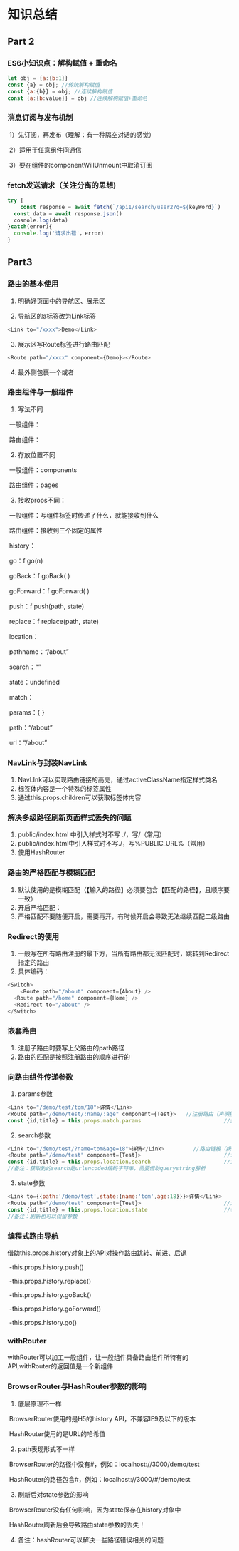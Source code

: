 # 知识总结





##  Part 2

### ES6小知识点：解构赋值 + 重命名

```javascript
let obj = {a:{b:1}}
const {a} = obj; //传统解构赋值
const {a:{b}} = obj; //连续解构赋值
const {a:{b:value}} = obj //连续解构赋值+重命名
```

### 消息订阅与发布机制

​	1）先订阅，再发布（理解：有一种隔空对话的感觉）

​	2）适用于任意组件间通信

​	3）要在组件的componentWillUnmount中取消订阅

### fetch发送请求（关注分离的思想)  

```javascript
try {
	const response = await fetch(`/api1/search/user2?q=${keyWord}`)
  const data = await response.json()
  cosnole.log(data)
}catch(error){
  console.log('请求出错'，error)
}
```

## Part3

### 路由的基本使用

1. 明确好页面中的导航区、展示区

2. 导航区的a标签改为Link标签

```javascript
<Link to="/xxxx">Demo</Link>
```

3. 展示区写Route标签进行路由匹配

```javascript
<Route path="/xxxx" component={Demo}></Route>
```

4. <App/>最外侧包裹一个<BrowserRouter>或者<HashRouter>

### 路由组件与一般组件

1. 写法不同

​	 一般组件：<Demo />

​     路由组件：<Route path="/demo" component={Demo} />

2. 存放位置不同

​	一般组件：components

​	路由组件：pages

3. 接收props不同：

​	一般组件：写组件标签时传递了什么，就能接收到什么

​	路由组件：接收到三个固定的属性

​		history：

​			go：f go(n)

​			goBack：f goBack( )

​			goForward：f goForward( )

​			push：f push(path, state)

​			replace：f replace(path, state)

​		location：

​			pathname：“/about”

​			search：“”

​			state：undefined

​		match：

​			params：{ }

​			path：“/about”

​			url：“/about”	

###  NavLink与封装NavLink

1. NavLInk可以实现路由链接的高亮，通过activeClassName指定样式类名
2. 标签体内容是一个特殊的标签属性
3. 通过this.props.children可以获取标签体内容

###  解决多级路径刷新页面样式丢失的问题

1. public/index.html 中引入样式时不写 ./，写/（常用）
2. public/index.html中引入样式时不写./，写%PUBLIC_URL%（常用）
3. 使用HashRouter

### 路由的严格匹配与模糊匹配

1. 默认使用的是模糊匹配（【输入的路径】必须要包含【匹配的路径】，且顺序要一致）
2. 开启严格匹配：<Route exact={true} path="/about" component={About} />
3. 严格匹配不要随便开启，需要再开，有时候开启会导致无法继续匹配二级路由

###  Redirect的使用

1. 一般写在所有路由注册的最下方，当所有路由都无法匹配时，跳转到Redirect指定的路由
2. 具体编码：

```javascript
<Switch>
	<Route path="/about" component={About} />  
  <Route path="/home" component={Home} />  
  <Redirect to="/about" />
</Switch>
```

### 嵌套路由

1. 注册子路由时要写上父路由的path路径
2. 路由的匹配是按照注册路由的顺序进行的

###  向路由组件传递参数

1. params参数

```javascript
<Link to="/demo/test/tom/18">详情</Link>  							 //路由链接（携带参数）
<Route path="/demo/test/:name/:age" component={Test}>   //注册路由（声明接收）
const {id,title} = this.props.match.params							//接收参数
```

2. search参数

```javascript
<Link to="/demo/test/?name=tom&age=18">详情</Link>  		 //路由链接（携带参数）
<Route path="/demo/test" component={Test}>   						//注册路由（声明接收）
const {id,title} = this.props.location.search						//接收参数
//备注：获取到的search是urlencoded编码字符串，需要借助querystring解析
```

3. state参数

```javascript
<Link to={{path:'/demo/test',state:{name:'tom',age:18}}}>详情</Link>  		 //路由链接（携带参数）
<Route path="/demo/test" component={Test}>   						//注册路由（声明接收）
const {id,title} = this.props.location.state						//接收参数
//备注：刷新也可以保留参数
```

### 编程式路由导航

借助this.props.history对象上的API对操作路由跳转、前进、后退

​	-this.props.history.push()

​	-this.props.history.replace()

​	-this.props.history.goBack()

​	-this.props.history.goForward()

​    -this.props.history.go()

### withRouter

withRouter可以加工一般组件，让一般组件具备路由组件所特有的API,withRouter的返回值是一个新组件

### BrowserRouter与HashRouter参数的影响

1. 底层原理不一样

​	BrowserRouter使用的是H5的history API，不兼容IE9及以下的版本

​	HashRouter使用的是URL的哈希值

2. path表现形式不一样

​	BrowserRouter的路径中没有#，例如：localhost://3000/demo/test

​	HashRouter的路径包含#，例如：localhost://3000/#/demo/test

3. 刷新后对state参数的影响

​	BrowserRouter没有任何影响，因为state保存在history对象中

​	HashRouter刷新后会导致路由state参数的丢失！

4. 备注：hashRouter可以解决一些路径错误相关的问题